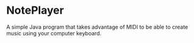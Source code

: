 NotePlayer
==========

A simple Java program that takes advantage of MIDI to be able to create music using your computer keyboard.
